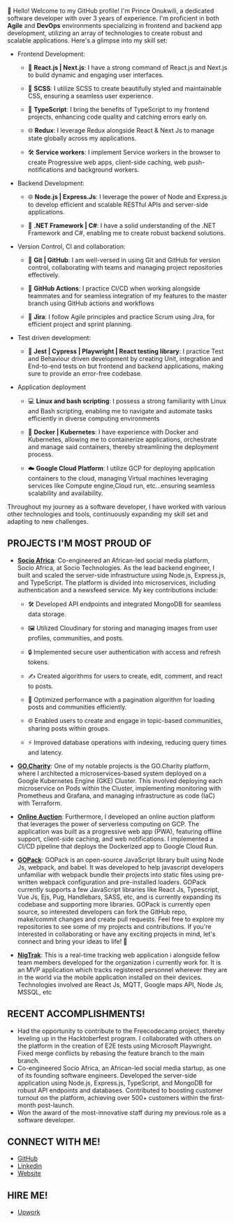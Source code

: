 👋 Hello! Welcome to my GitHub profile! I'm Prince Onukwili, a dedicated software developer with over 3 years of experience. I'm proficient in both **Agile** and **DevOps** environments specializing in frontend and backend app development, utilizing an array of technologies to create robust and scalable applications. Here's a glimpse into my skill set:

- Frontend Development:

  - 🚀 **React.js | Next.js**: I have a strong command of React.js and Next.js to build dynamic and engaging user interfaces.

  - 💅 **SCSS**: I utilize SCSS to create beautifully styled and maintainable CSS, ensuring a seamless user experience.

  - 🔀 **TypeScript**: I bring the benefits of TypeScript to my frontend projects, enhancing code quality and catching errors early on.
 
  - 🌐 **Redux**: I leverage Redux alongside React & Next Js to manage state globally across my applications.
 
  - 🛠 **Service workers**: I implement Service workers in the browser to create Progressive web apps, client-side caching, web push-notifications and background workers.


- Backend Development:

  - 🌐 **Node.js | Express.Js**: I leverage the power of Node and Express.js to develop efficient and scalable RESTful APIs and server-side applications.

  - 🎯 **.NET Framework | C#**: I have a solid understanding of the .NET Framework and C#, enabling me to create robust backend solutions.


- Version Control, CI and collaboration:

  - 🤝 **Git | GitHub**: I am well-versed in using Git and GitHub for version control, collaborating with teams and managing project repositories effectively.

  - 🔁 **GitHub Actions**: I practice CI/CD when working alongside teammates and for seamless integration of my features to the master branch using GitHub actions and workflows
 
  - 🤼 **Jira**: I follow Agile principles and practice Scrum using Jira, for efficient project and sprint planning.


- Test driven development:

  - 🧪 **Jest | Cypress | Playwright | React testing library**: I practice Test and Behaviour driven development by creating Unit, integration and End-to-end tests on but frontend and backend applications, making sure to provide an error-free codebase.


- Application deployment

  - 💻 **Linux and bash scripting**: I possess a strong familiarity with Linux and Bash scripting, enabling me to navigate and automate tasks efficiently in diverse computing environments

  - 🐳 **Docker | Kubernetes**: I have experience with Docker and Kubernetes, allowing me to containerize applications, orchestrate and manage said containers, thereby streamlining the deployment process.

  - ☁️ **Google Cloud Platform**: I utilize GCP for deploying application containers to the cloud, managing Virtual machines leveraging services like Compute engine,Cloud run, etc...ensuring seamless scalability and availability.

Throughout my journey as a software developer, I have worked with various other technologies and tools, continuously expanding my skill set and adapting to new challenges.

## PROJECTS I'M MOST PROUD OF

- [**Socio Africa**](https://www.socio.africa):
Co-engineered an African-led social media platform, Socio Africa, at Socio Technologies. As the lead backend engineer, I built and scaled the server-side infrastructure using Node.js, Express.js, and TypeScript. The platform is divided into microservices, including authentication and a newsfeed service. My key contributions include:

  - 🛠️ Developed API endpoints and integrated MongoDB for seamless data storage.
   
  - 🖼️ Utilized Cloudinary for storing and managing images from user profiles, communities, and posts.
   
  - 🔒 Implemented secure user authentication with access and refresh tokens.

  - ✍️ Created algorithms for users to create, edit, comment, and react to posts.
   
  - 🚀 Optimized performance with a pagination algorithm for loading posts and communities efficiently.
   
  - 🌐 Enabled users to create and engage in topic-based communities, sharing posts within groups.
   
  - ⚡ Improved database operations with indexing, reducing query times and latency.

- [**GO.Charity**](https://github.com/gocharity):
One of my notable projects is the GO.Charity platform, where I architected a microservices-based system deployed on a Google Kubernetes Engine (GKE) Cluster. This involved deploying each microservice on Pods within the Cluster, implementing monitoring with Prometheus and Grafana, and managing infrastructure as code (IaC) with Terraform.

- [**Online Auction**](https://github.com/onukwilip/onlineAuction):
Furthermore, I developed an online auction platform that leverages the power of serverless computing on GCP. The application was built as a progressive web app (PWA), featuring offline support, client-side caching, and web notifications. I implemented a CI/CD pipeline that deploys
the Dockerized app to Google Cloud Run.

- [**GOPack**](https://github.com/onukwilip/gopack): 
GOPack is an open-source JavaScript library built using Node Js, webpack, and babel. It was developed to help javascript developers unfamiliar with webpack bundle their projects into static files using pre-written webpack configuration and pre-installed loaders.
GOPack currently supports a few JavaScript libraries like React Js, Typescript,
Vue Js, Ejs, Pug, Handlebars, SASS, etc, and is currently expanding its codebase and supporting more libraries.
GOPack is currently open source, so interested developers can fork the GitHub repo, make/commit changes and create pull requests.
Feel free to explore my repositories to see some of my projects and contributions. If you're interested in collaborating or have any exciting projects in mind, let's connect and bring your ideas to life! 🚀

- [**NigTrak**](https://github.com/onukwilip/NigTrak):
This is a real-time tracking web application i alongside fellow team members developed for the organization i currently work for. It is an MVP application which tracks registered personnel wherever they are in the world via the mobile application installed on their devices. Technologies involved are React Js, MQTT, Google maps API, Node Js, MSSQL, etc

## RECENT ACCOMPLISHMENTS!
- Had the opportunity to contribute to the Freecodecamp project, thereby leveling up in the Hacktoberfest program. I collaborated with others on the platform in the creation of E2E tests using Microsoft Playwright. Fixed merge conflicts by rebasing the feature branch to the main branch.
- Co-engineered Socio Africa, an African-led social media startup, as one of its founding software engineers. Developed the server-side application using Node.js, Express.js, TypeScript, and MongoDB for robust API endpoints and databases. Contributed to boosting customer turnout on the platform, achieving over 500+ customers within the first-month post-launch.
- Won the award of the most-innovative staff during my previous role as a software developer.

## CONNECT WITH ME!
- [GitHub](https://github.com/onukwilip)
- [Linkedin](https://www.linkedin.com/in/prince-onukwili-a82143233/) 
- [Website](https://prince-onuk.vercel.app/) 

## HIRE ME!
- [Upwork](https://www.upwork.com/freelancers/~01e414823e14f1cdde)
